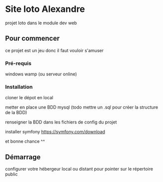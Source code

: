 # Site loto Alexandre

projet loto dans le module dev web

## Pour commencer

ce projet est un jeu donc il faut vouloir s'amuser

### Pré-requis

windows
wamp (ou serveur online)

### Installation

cloner le dépot en local

metter en place une BDD mysql (todo mettre un .sql pour créer la structure de la BDD)

renseigner la BDD dans les fichiers de config du projet

installer symfony https://symfony.com/download

et bonne chance ^^

## Démarrage

configurer votre hébergeur local ou distant pour pointer sur le répertoire public
